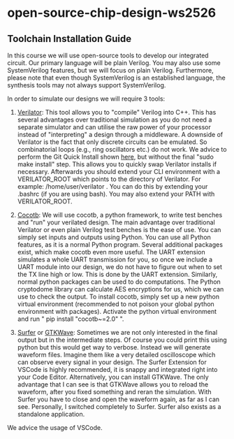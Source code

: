 # open-source-chip-design-ws2526

## Toolchain Installation Guide

In this course we will use open-source tools to develop our integrated circuit. Our primary language will be plain Verilog. You may also use some SystemVerilog features, but we will focus on plain Verilog. Furthermore, please note that even though SystemVerilog is an established language, the synthesis tools may not always support SystemVerilog.

In order to simulate our designs we will require 3 tools:

1) [Verilator](https://www.veripool.org/verilator/): This tool allows you to "compile" Verilog into C++. This has several advantages over traditional simulation as you do not need a separate simulator and can utilise the raw power of your processor instead of "interpreting" a design through a middleware. A downside of Verilator is the fact that only discrete circuits can be emulated. So combinatorial loops (e.g., ring oscillators etc.) do not work.
We advice to perform the Git Quick Install shown [here](https://veripool.org/guide/latest/install.html), but without the final "sudo make install" step. This allows you to quickly swap Verilator installs if necessary. Afterwards you should extend your CLI environment with a VERILATOR_ROOT which points to the directory of Verilator. For example: /home/user/verilator . You can do this by extending your .bashrc (if you are using bash). You may also extend your PATH with VERILATOR_ROOT.

2) [Cocotb](https://www.cocotb.org/): We will use cocotb, a python framework, to write test benches and "run" your verilated design. The main advantage over traditional Verilator or even plain Verilog test benches is the ease of use. You can simply set inputs and outputs using Python. You can use all Python features, as it is a normal Python program. Several additional packages exist, which make cocotb even more useful. The UART extension simulates a whole UART transmission for you, so once we include a UART module into our design, we do not have to figure out when to set the TX line high or low. This is done by the UART extension. Similarly, normal python packages can be used to do computations. The Python cryptodome library can calculate AES encryptions for us, which we can use to check the output. To install cocotb, simply set up a new python virtual environment (recommended to not poison your global python environment with packages). Activate the python virtual environment and run  " pip install "cocotb~=2.0" ". 

3) [Surfer](https://marketplace.visualstudio.com/items?itemName=surfer-project.surfer) or [GTKWave](https://gtkwave.sourceforge.net/): Sometimes we are not only interested in the final output but in the intermediate steps. Of course you could print this using python but this would get way to verbose. Instead we will generate waveform files. Imagine them like a very detailed oscilloscope which can observe every signal in your design. The Surfer Extension for VSCode is highly recommended, it is snappy and integrated right into your Code Editor. Alternatively, you can install GTKWave. The only advantage that I can see is that GTKWave allows you to reload the waveform, after you fixed something and reran the simulation. With Surfer you have to close and open the waveform again, as far as I can see. Personally, I switched completely to Surfer. Surfer also exists as a standalone application.

We advice the usage of VSCode.